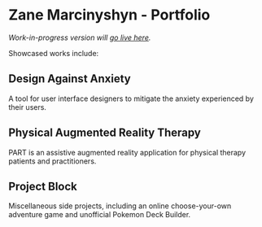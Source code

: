 # Zane Marcinyshyn - Portfolio

*Work-in-progress version will [go live here](https://tylo-zane.github.io/zane/).*

Showcased works include:

## Design Against Anxiety

A tool for user interface designers to mitigate the anxiety experienced by their users. 

## Physical Augmented Reality Therapy

PART is an assistive augmented reality application for physical therapy patients and practitioners. 

## Project Block

Miscellaneous side projects, including an online choose-your-own adventure game and unofficial Pokemon Deck Builder.